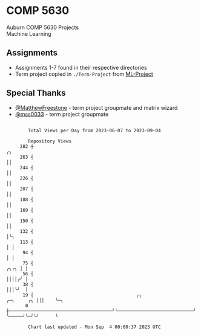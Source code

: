 # COMP 5630
Auburn COMP 5630 Projects  
Machine Learning

## Assignments
- Assignments 1-7 found in their respective directories
- Term project copied in `./Term-Project` from [ML-Project](https://github.com/wumphlett/ML-Project)

## Special Thanks
- [@MatthewFreestone](https://github.com/MatthewFreestone) - term project groupmate and matrix wizard
- [@mss0033](https://github.com/mss0033) - term project groupmate

```

        Total Views per Day from 2023-06-07 to 2023-09-04

        Repository Views
     282 ┼                                                                                    ╭╮
     263 ┤                                                                                    ││
     244 ┤                                                                                    ││
     226 ┤                                                                                    ││
     207 ┤                                                                                    ││
     188 ┤                                                                                    ││
     169 ┤                                                                                    ││
     150 ┤                                                                                    ││
     132 ┤                                                                                    │╰╮
     113 ┤                                                                                    │ │
      94 ┤                                                                                    │ │
      75 ┤                                                                               ╭╮╭╮ │ │
      56 ┤                                                                               ││││╭╯ │
      38 ┤                                                                               │││╰╯  │
      19 ┤                                      ╭╮                            ╭─╮     ╭╮ │││    ╰─╮
       0 ┼──────────────────────────────────────╯╰────────────────────────────╯ ╰─────╯╰─╯╰╯      ╰

        Chart last updated - Mon Sep  4 00:00:37 2023 UTC
        
```
